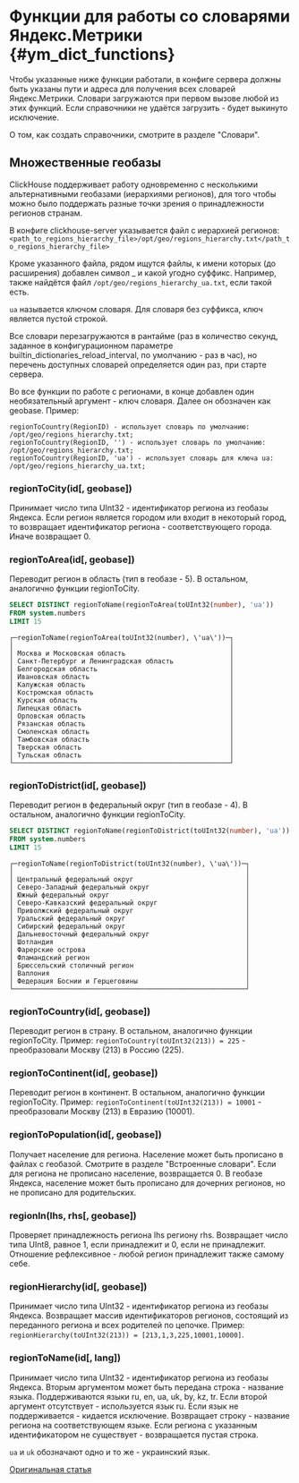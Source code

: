 # Функции для работы со словарями Яндекс.Метрики {#ym_dict_functions}

Чтобы указанные ниже функции работали, в конфиге сервера должны быть указаны пути и адреса для получения всех словарей Яндекс.Метрики. Словари загружаются при первом вызове любой из этих функций. Если справочники не удаётся загрузить - будет выкинуто исключение.

О том, как создать справочники, смотрите в разделе "Словари".

## Множественные геобазы

ClickHouse поддерживает работу одновременно с несколькими альтернативными геобазами (иерархиями регионов), для того чтобы можно было поддержать разные точки зрения о принадлежности регионов странам.

В конфиге clickhouse-server указывается файл с иерархией регионов:
`<path_to_regions_hierarchy_file>/opt/geo/regions_hierarchy.txt</path_to_regions_hierarchy_file>`

Кроме указанного файла, рядом ищутся файлы, к имени которых (до расширения) добавлен символ _ и какой угодно суффикс.
Например, также найдётся файл `/opt/geo/regions_hierarchy_ua.txt`, если такой есть.

`ua` называется ключом словаря. Для словаря без суффикса, ключ является пустой строкой.

Все словари перезагружаются в рантайме (раз в количество секунд, заданное в конфигурационном параметре builtin_dictionaries_reload_interval, по умолчанию - раз в час), но перечень доступных словарей определяется один раз, при старте сервера.

Во все функции по работе с регионами, в конце добавлен один необязательный аргумент - ключ словаря. Далее он обозначен как geobase.
Пример:

```text
regionToCountry(RegionID) - использует словарь по умолчанию: /opt/geo/regions_hierarchy.txt;
regionToCountry(RegionID, '') - использует словарь по умолчанию: /opt/geo/regions_hierarchy.txt;
regionToCountry(RegionID, 'ua') - использует словарь для ключа ua: /opt/geo/regions_hierarchy_ua.txt;
```

### regionToCity(id\[, geobase\])
Принимает число типа UInt32 - идентификатор региона из геобазы Яндекса. Если регион является городом или входит в некоторый город, то возвращает идентификатор региона - соответствующего города. Иначе возвращает 0.

### regionToArea(id\[, geobase\])
Переводит регион в область (тип в геобазе - 5). В остальном, аналогично функции regionToCity.

```sql
SELECT DISTINCT regionToName(regionToArea(toUInt32(number), 'ua'))
FROM system.numbers
LIMIT 15
```

```text
┌─regionToName(regionToArea(toUInt32(number), \'ua\'))─┐
│                                                      │
│ Москва и Московская область                          │
│ Санкт-Петербург и Ленинградская область              │
│ Белгородская область                                 │
│ Ивановская область                                   │
│ Калужская область                                    │
│ Костромская область                                  │
│ Курская область                                      │
│ Липецкая область                                     │
│ Орловская область                                    │
│ Рязанская область                                    │
│ Смоленская область                                   │
│ Тамбовская область                                   │
│ Тверская область                                     │
│ Тульская область                                     │
└──────────────────────────────────────────────────────┘
```

### regionToDistrict(id\[, geobase\])
Переводит регион в федеральный округ (тип в геобазе - 4). В остальном, аналогично функции regionToCity.

```sql
SELECT DISTINCT regionToName(regionToDistrict(toUInt32(number), 'ua'))
FROM system.numbers
LIMIT 15
```

```text
┌─regionToName(regionToDistrict(toUInt32(number), \'ua\'))─┐
│                                                          │
│ Центральный федеральный округ                            │
│ Северо-Западный федеральный округ                        │
│ Южный федеральный округ                                  │
│ Северо-Кавказский федеральный округ                      │
│ Приволжский федеральный округ                            │
│ Уральский федеральный округ                              │
│ Сибирский федеральный округ                              │
│ Дальневосточный федеральный округ                        │
│ Шотландия                                                │
│ Фарерские острова                                        │
│ Фламандский регион                                       │
│ Брюссельский столичный регион                            │
│ Валлония                                                 │
│ Федерация Боснии и Герцеговины                           │
└──────────────────────────────────────────────────────────┘
```

### regionToCountry(id\[, geobase\])
Переводит регион в страну. В остальном, аналогично функции regionToCity.
Пример: `regionToCountry(toUInt32(213)) = 225` - преобразовали Москву (213) в Россию (225).

### regionToContinent(id\[, geobase\])
Переводит регион в континент. В остальном, аналогично функции regionToCity.
Пример: `regionToContinent(toUInt32(213)) = 10001` - преобразовали Москву (213) в Евразию (10001).

### regionToPopulation(id\[, geobase\])
Получает население для региона.
Население может быть прописано в файлах с геобазой. Смотрите в разделе "Встроенные словари".
Если для региона не прописано население, возвращается 0.
В геобазе Яндекса, население может быть прописано для дочерних регионов, но не прописано для родительских.

### regionIn(lhs, rhs\[, geobase\])
Проверяет принадлежность региона lhs региону rhs. Возвращает число типа UInt8, равное 1, если принадлежит и 0, если не принадлежит.
Отношение рефлексивное - любой регион принадлежит также самому себе.

### regionHierarchy(id\[, geobase\])
Принимает число типа UInt32 - идентификатор региона из геобазы Яндекса. Возвращает массив идентификаторов регионов, состоящий из переданного региона и всех родителей по цепочке.
Пример: `regionHierarchy(toUInt32(213)) = [213,1,3,225,10001,10000]`.

### regionToName(id\[, lang\])
Принимает число типа UInt32 - идентификатор региона из геобазы Яндекса. Вторым аргументом может быть передана строка - название языка. Поддерживаются языки ru, en, ua, uk, by, kz, tr. Если второй аргумент отсутствует - используется язык ru. Если язык не поддерживается - кидается исключение. Возвращает строку - название региона на соответствующем языке. Если региона с указанным идентификатором не существует - возвращается пустая строка.

`ua` и `uk` обозначают одно и то же - украинский язык.

[Оригинальная статья](https://clickhouse.tech/docs/ru/query_language/functions/ym_dict_functions/) <!--hide-->
